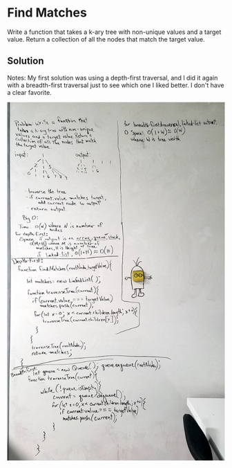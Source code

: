# Find Matches
Write a function that takes a k-ary tree with non-unique values and a target value. Return a collection of all the nodes that match the target value.

## Solution
Notes: My first solution was using a depth-first traversal, and I did it again with a breadth-first traversal just to see which one I liked better. I don't have a clear favorite.

![](../assets/find-matches.jpg)